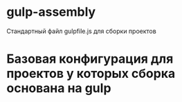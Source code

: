 # gulp-assembly
Стандартный файл gulpfile.js для сборки проектов
# Базовая конфигурация для проектов у которых сборка основана на gulp
